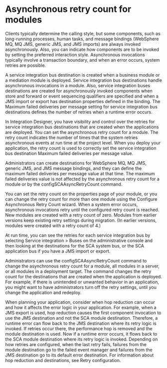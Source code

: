 <!-- image -->

# Asynchronous retry count for modules

Clients typically determine the calling style, but some components,
such as long-running processes, human tasks, and message bindings
(WebSphere MQ, MQ JMS, generic JMS, and JMS imports) are always invoked
asynchronously. Also, you can indicate how components are to be invoked
by setting the preferred interaction style. Asynchronous invocations
typically involve a transaction boundary, and when an error occurs,
system retries are possible.

A service integration bus destination is created when a business
module or a mediation module is deployed. Service integration bus
destinations handle asynchronous invocations in a module. Also, service
integration buses destinations are created for asynchronously invoked
components when store and forward or event sequencing qualifiers are
specified and when a JMS import or export has destination properties
defined in the binding. The Maximum failed deliveries per
message setting for service integration bus destinations
defines the number of retries when a runtime error occurs.

In Integration Designer,
you have visibility and control over the retries for service integration
bus destinations that are created when the applications are deployed.
You can set the asynchronous retry count for a module. The retry count
indicates the number of times that the system retries asynchronous
events at run time at the project level. When you deploy your application,
the retry count is used to correctly set the service integration bus
destination Maximum failed deliveries per message value.

Administrators can create destinations for WebSphere MQ, MQ JMS,
generic JMS, and JMS message bindings, and they can define the maximum
failed deliveries per message value at that time. The maximum failed
deliveries value is not affected by the asynchronous retry count for
a module or by the configSCAAsyncRetryCount command.

You can set the retry count on the properties page of your module,
or you can change the retry count for more than one module using the Configure
Asynchronous Retry Count wizard. When a system error occurs,
asynchronous invocations retry until the configured retry count is
reached. New modules are created with a retry count of zero. Modules
from earlier versions keep existing retry settings during migration.
(In earlier versions, modules were created with a retry count of 4.)

At run time, you can see the retries for each service integration
bus by selecting Service integration > Buses on the administrative console
and then looking at the destinations for the SCA system bus, or the
SCA application bus if you have a JMS import or export.

Administrators can use the configSCAAsyncRetryCount command
to change the asynchronous retry count for a module, all modules in
a server, or all modules in a deployment target. The command changes
the retry count for the destinations that are created when the application
is deployed. For example, if there is unintended or unwanted behavior
in an application, you might want to have administrators turn off
the retry settings, until you change the application and redeploy.

When planning your application, consider when hop reduction can
occur and how it affects the error logic in your application. For
example, when a JMS export is used, hop reduction causes the first
component invocation to use the JMS destination and not the SCA module
destination. Therefore, a runtime error can flow back to the JMS destination
where its retry logic is invoked. If retries occur there, the performance
hop is removed and the module destination is used. Now if a runtime
error occurs, it flows back to the SCA module destination where its
retry logic is invoked. Depending on how retries are configured, when
the last retry fails, failures from the module destination go to the
failed event manager and failures from the JMS destination go to its
default error destination. For information about hop reduction and
destinations, see Retry configuration.